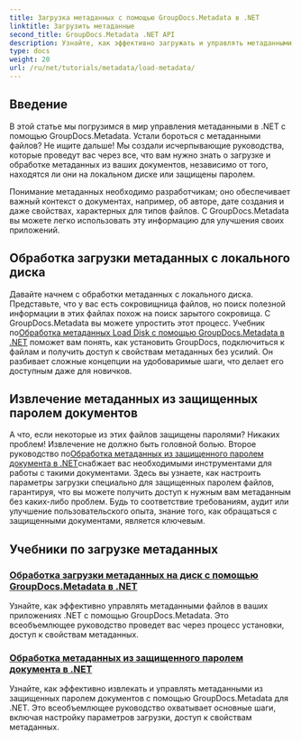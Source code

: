 ```yaml
---
title: Загрузка метаданных с помощью GroupDocs.Metadata в .NET
linktitle: Загрузить метаданные
second_title: GroupDocs.Metadata .NET API
description: Узнайте, как эффективно загружать и управлять метаданными в приложениях .NET с помощью GroupDocs.Metadata.
type: docs
weight: 20
url: /ru/net/tutorials/metadata/load-metadata/
---
```

## Введение

В этой статье мы погрузимся в мир управления метаданными в .NET с помощью GroupDocs.Metadata. Устали бороться с метаданными файлов? Не ищите дальше! Мы создали исчерпывающие руководства, которые проведут вас через все, что вам нужно знать о загрузке и обработке метаданных из ваших документов, независимо от того, находятся ли они на локальном диске или защищены паролем. 

Понимание метаданных необходимо разработчикам; оно обеспечивает важный контекст о документах, например, об авторе, дате создания и даже свойствах, характерных для типов файлов. С GroupDocs.Metadata вы можете легко использовать эту информацию для улучшения своих приложений.

## Обработка загрузки метаданных с локального диска
Давайте начнем с обработки метаданных с локального диска. Представьте, что у вас есть сокровищница файлов, но поиск полезной информации в этих файлах похож на поиск зарытого сокровища. С GroupDocs.Metadata вы можете упростить этот процесс. Учебник по[Обработка метаданных Load Disk с помощью GroupDocs.Metadata в .NET](./handling-metadata-local-disk/) поможет вам понять, как установить GroupDocs, подключиться к файлам и получить доступ к свойствам метаданных без усилий. Он разбивает сложные концепции на удобоваримые шаги, что делает его доступным даже для новичков.

## Извлечение метаданных из защищенных паролем документов
 А что, если некоторые из этих файлов защищены паролями? Никаких проблем! Извлечение не должно быть головной болью. Второе руководство по[Обработка метаданных из защищенного паролем документа в .NET](./handling-metadata-from-password-protected-document/)снабжает вас необходимыми инструментами для работы с такими документами. Здесь вы узнаете, как настроить параметры загрузки специально для защищенных паролем файлов, гарантируя, что вы можете получить доступ к нужным вам метаданным без каких-либо проблем. Будь то соответствие требованиям, аудит или улучшение пользовательского опыта, знание того, как обращаться с защищенными документами, является ключевым.

## Учебники по загрузке метаданных
### [Обработка загрузки метаданных на диск с помощью GroupDocs.Metadata в .NET](./handling-metadata-local-disk/)
Узнайте, как эффективно управлять метаданными файлов в ваших приложениях .NET с помощью GroupDocs.Metadata. Это всеобъемлющее руководство проведет вас через процесс установки, доступ к свойствам метаданных.
### [Обработка метаданных из защищенного паролем документа в .NET](./handling-metadata-from-password-protected-document/)
Узнайте, как эффективно извлекать и управлять метаданными из защищенных паролем документов с помощью GroupDocs.Metadata для .NET. Это всеобъемлющее руководство охватывает основные шаги, включая настройку параметров загрузки, доступ к свойствам метаданных.